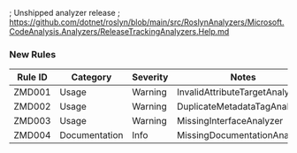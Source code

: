 ; Unshipped analyzer release
; https://github.com/dotnet/roslyn/blob/main/src/RoslynAnalyzers/Microsoft.CodeAnalysis.Analyzers/ReleaseTrackingAnalyzers.Help.md

### New Rules

Rule ID | Category | Severity | Notes
--------|----------|----------|-------
ZMD001 | Usage | Warning | InvalidAttributeTargetAnalyzer
ZMD002 | Usage | Warning | DuplicateMetadataTagAnalyzer
ZMD003 | Usage | Warning | MissingInterfaceAnalyzer
ZMD004 | Documentation | Info | MissingDocumentationAnalyzer
